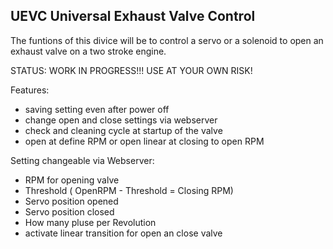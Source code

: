 ## UEVC Universal Exhaust Valve Control ##

The funtions of this divice will be to control a servo or a solenoid to open an exhaust valve on a two stroke engine.

STATUS: WORK IN PROGRESS!!!
USE AT YOUR OWN RISK!

Features:
* saving setting even after power off
* change open and close settings via webserver
* check and cleaning cycle at startup of the valve 
* open at define RPM or open linear at closing to open RPM

Setting changeable via Webserver:
* RPM for opening valve
* Threshold ( OpenRPM - Threshold = Closing RPM)
* Servo position opened
* Servo position closed
* How many pluse per Revolution
* activate linear transition for open an close valve
